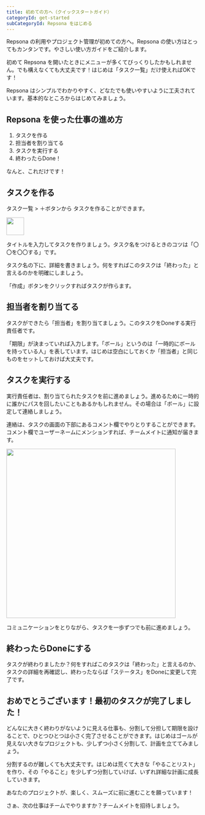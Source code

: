 ```yaml
---
title: 初めての方へ（クイックスタートガイド）
categoryId: get-started
subCategoryId: Repsona をはじめる
---
```


Repsona の利用やプロジェクト管理が初めての方へ。Repsona の使い方はとってもカンタンです。やさしい使い方ガイドをご紹介します。

初めて Repsona を開いたときにメニューが多くてびっくりしたかもしれません。でも構えなくても大丈夫です！はじめは「タスク一覧」だけ使えればOKです！

Repsona はシンプルでわかりやすく、どなたでも使いやすいように工夫されています。基本的なところからはじめてみましょう。

## Repsona を使った仕事の進め方

1. タスクを作る
2. 担当者を割り当てる
3. タスクを実行する
4. 終わったらDone！

なんと、これだけです！

## タスクを作る

タスク一覧 > ＋ボタンから タスクを作ることができます。

<img src="/images/help/create-button.png" width="46">

タイトルを入力してタスクを作りましょう。タスク名をつけるときのコツは「〇〇を〇〇する」です。

タスク名の下に、詳細を書きましょう。何をすればこのタスクは「終わった」と言えるのかを明確にしましょう。

「作成」ボタンをクリックすればタスクが作らます。

## 担当者を割り当てる

タスクができたら「担当者」を割り当てましょう。このタスクをDoneする実行責任者です。

「期限」が決まっていれば入力します。「ボール」というのは「一時的にボールを持っている人」を表しています。はじめは空白にしておくか「担当者」と同じものをセットしておけば大丈夫です。

## タスクを実行する

実行責任者は、割り当てられたタスクを前に進めましょう。進めるために一時的に誰かにパスを回したいこともあるかもしれません。その場合は「ボール」に設定して連絡しましょう。

連絡は、タスクの画面の下部にあるコメント欄でやりとりすることができます。コメント欄でユーザーネームにメンションすれば、チームメイトに通知が届きます。

<img src="/images/help/mention.png" width="442">

コミュニケーションをとりながら、タスクを一歩ずつでも前に進めましょう。

## 終わったらDoneにする

タスクが終わりましたか？何をすればこのタスクは「終わった」と言えるのか、タスクの詳細を再確認し、終わったならば「ステータス」をDoneに変更して完了です。

## おめでとうございます！最初のタスクが完了しました！

どんなに大きく終わりがないように見える仕事も、分割して分担して期限を設けることで、ひとつひとつは小さく完了させることができます。はじめはゴールが見えない大きなプロジェクトも、少しずつ小さく分割して、計画を立ててみましょう。

分割するのが難しくても大丈夫です。はじめは荒くて大きな「やることリスト」を作り、その「やること」を少しずつ分割していけば、いずれ詳細な計画に成長していきます。

あなたのプロジェクトが、楽しく、スムーズに前に進むことを願っています！

さぁ、次の仕事はチームでやりますか？チームメイトを招待しましょう。
